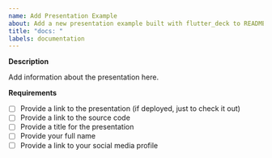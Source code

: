 ```yaml
---
name: Add Presentation Example
about: Add a new presentation example built with flutter_deck to README.md
title: "docs: "
labels: documentation
---
```


**Description**

Add information about the presentation here.

**Requirements**

- [ ] Provide a link to the presentation (if deployed, just to check it out)
- [ ] Provide a link to the source code
- [ ] Provide a title for the presentation
- [ ] Provide your full name
- [ ] Provide a link to your social media profile

